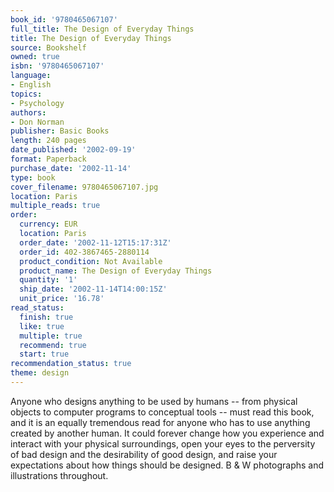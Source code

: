 ```yaml
---
book_id: '9780465067107'
full_title: The Design of Everyday Things
title: The Design of Everyday Things
source: Bookshelf
owned: true
isbn: '9780465067107'
language:
- English
topics:
- Psychology
authors:
- Don Norman
publisher: Basic Books
length: 240 pages
date_published: '2002-09-19'
format: Paperback
purchase_date: '2002-11-14'
type: book
cover_filename: 9780465067107.jpg
location: Paris
multiple_reads: true
order:
  currency: EUR
  location: Paris
  order_date: '2002-11-12T15:17:31Z'
  order_id: 402-3867465-2880114
  product_condition: Not Available
  product_name: The Design of Everyday Things
  quantity: '1'
  ship_date: '2002-11-14T14:00:15Z'
  unit_price: '16.78'
read_status:
  finish: true
  like: true
  multiple: true
  recommend: true
  start: true
recommendation_status: true
theme: design
---
```

Anyone who designs anything to be used by humans -- from physical objects to computer programs to conceptual tools -- must read this book, and it is an equally tremendous read for anyone who has to use anything created by another human. It could forever change how you experience and interact with your physical surroundings, open your eyes to the perversity of bad design and the desirability of good design, and raise your expectations about how things should be designed.
B & W photographs and illustrations throughout.

